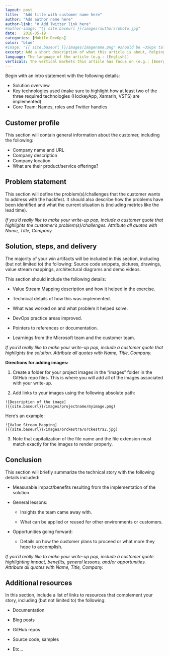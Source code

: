 ```yaml
---
layout: post
title:  "Add title with customer name here"
author: "Add author name here"
author-link: "# Add Twitter link here"
#author-image: "{{ site.baseurl }}/images/authors/photo.jpg"
date:   2016-05-19
categories: [Mobile DevOps]
color: "blue"
#image: "{{ site.baseurl }}/images/imagename.png" #should be ~350px tall
excerpt: Add a short description of what this article is about, helping a fellow developer understand why they would want to read it. What value will they get out of reading it? Focus on the problem or technologies and let that be the guiding light.
language: The language of the article (e.g.: [English])
verticals: The vertical markets this article has focus on (e.g.: [Energy, Manufacturing & Resources, Financial Services, Public Sector, “Retail, Consumer Products & Services”, Environmental, Communications/Media, Transportation & Logistics, Smart Cities, Agricultural, Environmental, Healthcare, Other])
---
```


Begin with an intro statement with the following details:

- Solution overview
- Key technologies used (make sure to highlight how at least two of the three required technologies (HockeyApp, Xamarin, VSTS) are implemented)
- Core Team: Names, roles and Twitter handles 

 
## Customer profile ##
This section will contain general information about the customer, including the following:

- Company name and URL
- Company description
- Company location
- What are their product/service offerings?
 
## Problem statement ##

This section will define the problem(s)/challenges that the customer wants to address with the hackfest. It should also describe how the problems have been identified and what the current situation is (including metrics like the lead time).
 
*If you’d really like to make your write-up pop, include a customer quote that highlights the customer’s problem(s)/challenges. Attribute all quotes with Name, Title, Company.*
 
## Solution, steps, and delivery ##

The majority of your win artifacts will be included in this section, including (but not limited to) the following: Source code snippets, pictures, drawings, value stream mappings, architectural diagrams and demo videos.

This section should include the following details:

- Value Stream Mapping description and how it helped in the exercise.

- Technical details of how this was implemented.

- What was worked on and what problem it helped solve.

- DevOps practice areas improved.

- Pointers to references or documentation.
 
- Learnings from the Microsoft team and the customer team.


*If you’d really like to make your write-up pop, include a customer quote that highlights the solution. Attribute all quotes with Name, Title, Company.*

**Directions for adding images:**

1. Create a folder for your project images in the “images” folder in the GitHub repo files. This is where you will add all of the images associated with your write-up.
 
2. Add links to your images using the following absolute path:

  `![Description of the image]({{site.baseurl}}/images/projectname/myimage.png)`

  Here’s an example: 

  `![Value Stream Mapping]({{site.baseurl}}/images/orckestra/orckestra2.jpg)`

3. Note that capitalization of the file name and the file extension must match exactly for the images to render properly.

 
## Conclusion ##

This section will briefly summarize the technical story with the following details included:

- Measurable impact/benefits resulting from the implementation of the solution.

- General lessons:

  - Insights the team came away with.

  - What can be applied or reused for other environments or customers.

- Opportunities going forward:

  - Details on how the customer plans to proceed or what more they hope to accomplish.

*If you’d really like to make your write-up pop, include a customer quote highlighting impact, benefits, general lessons, and/or opportunities. Attribute all quotes with Name, Title, Company.*



## Additional resources ##
In this section, include a list of links to resources that complement your story, including (but not limited to) the following:

- Documentation

- Blog posts

- GitHub repos

- Source code, samples

- Etc…
